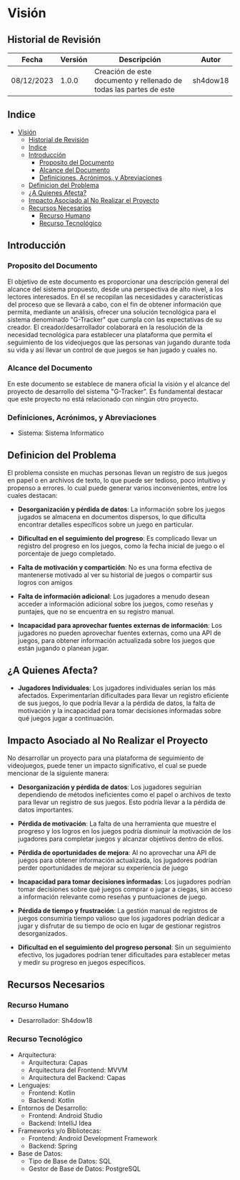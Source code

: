 # Visión

## Historial de Revisión

| Fecha | Versión | Descripción | Autor |
| ----- | ------- | ----------- | ----- |
| 08/12/2023 | 1.0.0 | Creación de este documento y rellenado de todas las partes de este | sh4dow18 |

## Indice

- [Visión](#visión)
  - [Historial de Revisión](#historial-de-revisión)
  - [Indice](#indice)
  - [Introducción](#introducción)
    - [Proposito del Documento](#proposito-del-documento)
    - [Alcance del Documento](#alcance-del-documento)
    - [Definiciones, Acrónimos, y Abreviaciones](#definiciones-acrónimos-y-abreviaciones)
  - [Definicion del Problema](#definicion-del-problema)
  - [¿A Quienes Afecta?](#a-quienes-afecta)
  - [Impacto Asociado al No Realizar el Proyecto](#impacto-asociado-al-no-realizar-el-proyecto)
  - [Recursos Necesarios](#recursos-necesarios)
    - [Recurso Humano](#recurso-humano)
    - [Recurso Tecnológico](#recurso-tecnológico)

## Introducción

### Proposito del Documento

El objetivo de este documento es proporcionar una descripción general del alcance del sistema propuesto,
desde una perspectiva de alto nivel, a los lectores interesados. En él se recopilan las necesidades y
características del proceso que se llevará a cabo, con el fin de obtener  información que permita,
mediante un análisis, ofrecer una solución tecnológica para el sistema denominado "G-Tracker"  que cumpla
con las expectativas de su creador. El creador/desarrollador colaborará en la resolución de la necesidad
tecnológica para establecer una plataforma que permita el seguimiento de los videojuegos que las personas
van jugando durante toda su vida y así llevar un control de que juegos se han jugado y cuales no.

### Alcance del Documento

En este documento se establece de manera oficial la visión y el alcance del proyecto de desarrollo del
sistema "G-Tracker". Es fundamental destacar que este proyecto no está relacionado con ningún otro proyecto.

### Definiciones, Acrónimos, y Abreviaciones
 
- Sistema: Sistema Informatico

## Definicion del Problema

El problema consiste en muchas personas llevan un registro de sus juegos en papel o en archivos de texto,
lo que puede ser tedioso, poco intuitivo y propenso a errores. lo cual puede generar varios inconvenientes,
entre los cuales destacan:

- **Desorganización y pérdida de datos**: La información sobre los juegos jugados se almacena en documentos
  dispersos, lo que dificulta encontrar detalles específicos sobre un juego en particular.

- **Dificultad en el seguimiento del progreso**: Es complicado llevar un registro del progreso en los
  juegos, como la fecha inicial de juego o el porcentaje de juego completado.

- **Falta de motivación y compartición**: No es una forma efectiva de mantenerse motivado al ver su historial
  de juegos o compartir sus logros con amigos

- **Falta de información adicional**: Los jugadores a menudo desean acceder a información adicional sobre los
  juegos, como reseñas y puntajes, que no se encuentra en su registro manual.

- **Incapacidad para aprovechar fuentes externas de información**: Los jugadores no pueden aprovechar fuentes
  externas, como una API de juegos, para obtener información actualizada sobre los juegos que están jugando o
  planean jugar.

## ¿A Quienes Afecta?

- **Jugadores Individuales**: Los jugadores individuales serían los más afectados. Experimentarían dificultades
  para llevar un registro eficiente de sus juegos, lo que podría llevar a la pérdida de datos, la falta de
  motivación y la incapacidad para tomar decisiones informadas sobre qué juegos jugar a continuación.

## Impacto Asociado al No Realizar el Proyecto

No desarrollar un proyecto para una plataforma de seguimiento de videojuegos, puede tener un impacto
significativo, el cual se puede mencionar de la siguiente manera:

- **Desorganización y pérdida de datos**: Los jugadores seguirían dependiendo de métodos ineficientes como el
  papel o archivos de texto para llevar un registro de sus juegos. Esto podría llevar a la pérdida de datos
  importantes.

- **Pérdida de motivación**: La falta de una herramienta que muestre el progreso y los logros en los juegos
  podría disminuir la motivación de los jugadores para completar juegos y alcanzar objetivos dentro de ellos.

- **Pérdida de oportunidades de mejora**: Al no aprovechar una API de juegos para obtener información
  actualizada, los jugadores podrían perder oportunidades de mejorar su experiencia de juego

- **Incapacidad para tomar decisiones informadas**: Los jugadores podrían tomar decisiones sobre qué juegos
  comprar o jugar a ciegas, sin acceso a información relevante como reseñas y puntuaciones de juego.

- **Pérdida de tiempo y frustración**: La gestión manual de registros de juegos consumiría tiempo valioso que
  los jugadores podrían dedicar a jugar y disfrutar de su tiempo de ocio en lugar de gestionar registros
  desorganizados.

- **Dificultad en el seguimiento del progreso personal**: Sin un seguimiento efectivo, los jugadores podrían
  tener dificultades para establecer metas y medir su progreso en juegos específicos.

## Recursos Necesarios

### Recurso Humano

- Desarrollador: Sh4dow18

### Recurso Tecnológico

- Arquitectura:
  - Arquitectura: Capas
  - Arquitectura del Frontend: MVVM
  - Arquitectura del Backend: Capas
- Lenguajes:
  - Frontend: Kotlin
  - Backend: Kotlin
- Entornos de Desarrollo:
  - Frontend: Android Studio
  - Backend: IntelliJ Idea
- Frameworks y/o Bibliotecas:
  - Frontend: Android Development Framework
  - Backend: Spring
- Base de Datos:
  - Tipo de Base de Datos: SQL
  - Gestor de Base de Datos: PostgreSQL